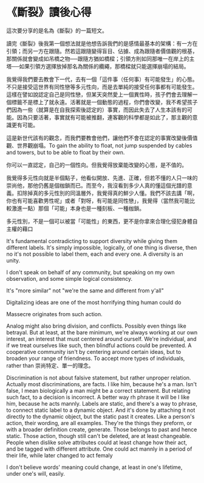 # 《斷裂》讀後心得

這次要分享的是名為《斷裂》的一篇短文。

讀完《斷裂》後我第一個想法就是他想告訴我們的是感情最基本的架構：有一方在引領；而另一方在跟隨。然若這跟隨變得盲目、佔據、成為跟隨者價值觀的根基，那關係就會變成如吊橋之物──跟隨方猶如橋樑；引領方則如同那唯一在岸上的主塔──如果引領方選擇放掉那名為關係的纜繩，那橋樑就只能選擇崩塌的結局。

我覺得我們要去教會下一代，去有一個「這件事（任何事）有可能發生」的心態。不只是接受這世界有同性戀等多元性向，而是去單純的接受任何事都有可能發生。這樣在譬如說認定自己是同性戀，但某天突然愛上一個異性時，孩子們會去理解一個標籤不是標上了就永遠。活著就是一個動態的過程，你們會改變，我不希望孩子們因為一些（就算是在自我探索後認定的）事實，而因此失去了人生本該有的可能。因為只要活著，事實就有可能被推翻，連客觀的科學都是如此了，那主觀的意識更有可能。

這是新世代該有的觀念，而我們要教會他們，讓他們不會在認定的事實改變後價值觀、世界觀崩塌。To gain the ability to float, not jump suspended by cables and towers, but to be able to float by their own. 

你可以一直認定，自己的一個性向。但我覺得放棄能改變的心態，是不值的。

我覺得多元性向就是半個點子，他看似開放、先進、正確，但若不懂的人只一味的崇尚他，那他仍舊是個枷鎖而已。而至今，我沒看到多少人真的懂這個光譜的意義。扣除掉真的多元性別的同溫層外，我覺得真的鮮少人懂。我們不該去講「啊，你也有可能喜歡男性呢」或者「對呀，有可能是同性戀」，我覺得（當然我可能比較激進一點）那個「可能」本身也是一種刻板、一種枷鎖。

多元性別，不是一個可以被當「可能性」的東西，更不是你拿來合理化侵犯身體自主權的藉口

It's fundamental contradicting to support diversity while giving them different labels. It's simply impossible, logically, of one thing is diverse, then no it's not possible to label them, each and every one. A diversity is an unity. 

I don't speak on behalf of any community, but speaking on my own observation, and some simple logical consistency. 

It's "more similar" not "we're the same and different from y'all"

Digitalizing ideas are one of the most horrifying thing human could do

Massecre originates from such action.

Analog might also bring division, and conflicts. Possibly even things like betrayal. But at least, at the bare minimum, we're always working at our own interest, an interest that must centered around ourself. We're individual, and if we treat ourselves like such, then blindful actions could be prevented. A cooperative community isn't by centering around certain ideas, but to broaden your range of friendness. To accept more types of individuals, rather than 崇尚特定、單一的理念。

Discrimination is not about falsive statement, but rather unproper relation. Actually most discriminations, are facts. I like him, because he's a man. Isn't false, I mean biologically a man might be a correct statement. But relating such fact, to a decision is incorrect. A better way rh phrase it will be I like him, because he acts mannly. Labels are static, and there's a way to phrase, to connect static label to a dynamic object. And it's done by attaching it not directly to the dynamic object, but the static past it creates. Like a person's action, their wording, are all examples. They're the things they preform, or with a broader definition create, generate. Those belongs to past and hence static. Those action, though still can't be deleted, are at least changeable. People when dislike solve attributes could at least change how their act, and be tagged with different attribute. One could act mannly in a period of their life, while later changed to act femaly

I don't believe words' meaning could change, at least in one's lifetime, under one's will, easily. 
